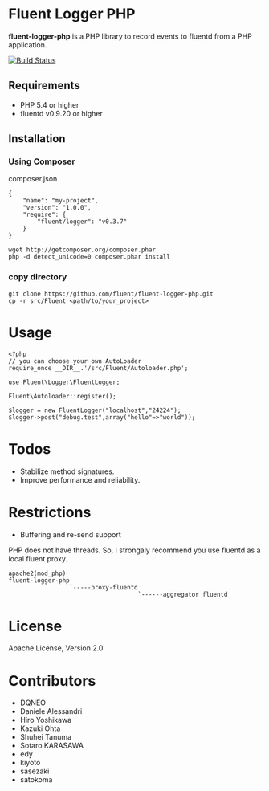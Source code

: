 # Fluent Logger PHP

**fluent-logger-php** is a PHP library to record events to fluentd from a PHP application.

[![Build Status](https://secure.travis-ci.org/fluent/fluent-logger-php.png)](http://travis-ci.org/fluent/fluent-logger-php)

## Requirements

- PHP 5.4 or higher
- fluentd v0.9.20 or higher

## Installation

### Using Composer

composer.json

````
{
    "name": "my-project",
    "version": "1.0.0",
    "require": {
        "fluent/logger": "v0.3.7"
    }
}
````

````
wget http://getcomposer.org/composer.phar
php -d detect_unicode=0 composer.phar install
````

### copy directory

````
git clone https://github.com/fluent/fluent-logger-php.git
cp -r src/Fluent <path/to/your_project>
````

# Usage

````
<?php
// you can choose your own AutoLoader
require_once __DIR__.'/src/Fluent/Autoloader.php';

use Fluent\Logger\FluentLogger;

Fluent\Autoloader::register();

$logger = new FluentLogger("localhost","24224");
$logger->post("debug.test",array("hello"=>"world"));
````

# Todos

* Stabilize method signatures.
* Improve performance and reliability.

# Restrictions

* Buffering and re-send support

PHP does not have threads. So, I strongaly recommend you use fluentd as a local fluent proxy.

````
apache2(mod_php)
fluent-logger-php
                 `-----proxy-fluentd
                                    `------aggregator fluentd
````

# License
Apache License, Version 2.0


# Contributors

* DQNEO
* Daniele Alessandri
* Hiro Yoshikawa
* Kazuki Ohta
* Shuhei Tanuma
* Sotaro KARASAWA
* edy
* kiyoto
* sasezaki
* satokoma
